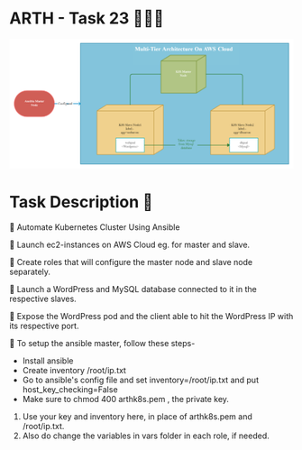 # ARTH - Task 23 👨🏻‍💻 

![](diagram.png)

# Task Description 📄

📌 Automate Kubernetes Cluster Using Ansible

🔅 Launch ec2-instances on AWS Cloud eg. for master and slave.

🔅 Create roles that will configure the master node and slave node separately.

🔅 Launch a WordPress and MySQL database connected to it in the respective slaves. 

🔅 Expose the WordPress pod and the client able to hit the WordPress IP with its respective port.


📌 To setup the ansible master, follow these steps-

- Install ansible
- Create inventory /root/ip.txt
- Go to ansible's config file and set inventory=/root/ip.txt and put host_key_checking=False
- Make sure to chmod 400 arthk8s.pem , the private key.

1) Use your key and inventory here, in place of arthk8s.pem and /root/ip.txt.
2) Also do change the variables in vars folder in each role, if needed.

